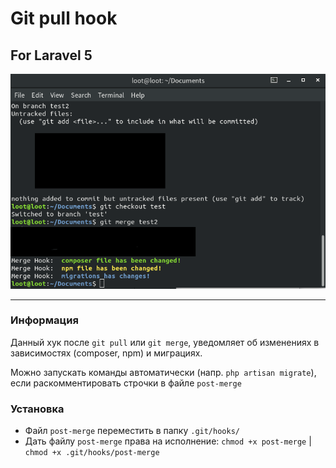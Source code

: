 # Git pull hook
## For Laravel 5
![A preview](git-pull-hook.png)

---
### Информация
Данный хук после `git pull` или `git merge`, уведомляет об изменениях в зависимостях (composer, npm) и миграциях.

Можно запускать команды автоматически (напр. `php artisan migrate`), если раскомментировать строчки в файле `post-merge`

### Установка
 - Файл `post-merge` переместить в папку `.git/hooks/`
 - Дать файлу `post-merge` права на исполнение: `chmod +x post-merge` | `chmod +x .git/hooks/post-merge`
